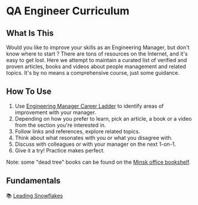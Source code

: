 # QA Engineer Curriculum

## What Is This

Would you like to improve your skills as an Engineering Manager, but don't know where to start ? There are tons of resources on the Internet, and it's easy to get lost. Here we attempt to maintain a curated list of verified and proven articles, books and videos about people management and related topics. It's by no means a comprehensive course, just some guidance.

## How To Use

1. Use [Engineering Manager Career Ladder](https://wiki.fitbit.com/display/IPD/Software+Manager+Career+Ladder) to identify areas of improvement with your manager.
2. Depending on how you prefer to learn, pick an article, a book or a video from the section you're interested in. 
3. Follow links and references, explore related topics.
4. Think about what resonates with you or what you disagree with. 
5. Discuss with colleagues or with your manager on the next 1-on-1.
6. Give it a try! Practice makes perfect.

Note: some "dead tree" books can be found on the [Minsk office bookshelf](https://wiki.fitbit.com/display/intranet/Minsk+Bookshelf>).

## Fundamentals
📚 [Leading Snowflakes](https://leadingsnowflakes.com "Leading Snowflakes offers you proven tools and practices for improving your management skills that you can implement – starting today. It gives very concrete advice, and it explains the people side in terms of skills that may already be familiar to you as an engineer.")  
